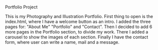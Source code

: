 Portfolio Project

This is my Photography and Illustration Portfolio. First thing to open is the index.html, where I have a welcome button as an intro.
I added the three pages for: "About Me" "Portfolio" and "Contact".
Then I  decided to add 6 more pages in the Portfolio section, to divide my work. There I added a carousel to show the images of each section.
Finally I have the contact form, where user can write a name, mail and a message.